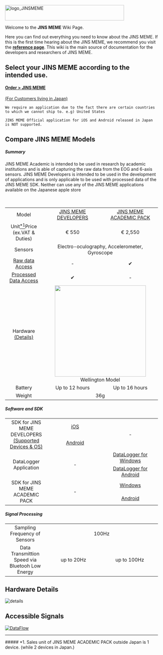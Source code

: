 <img src="documentation/images/logo_JINSMEME.png" alt="logo_JINSMEME" width="392" height="51">
<!--
default size width="3840" height="513"
-->

Welcome to the **JINS MEME** Wiki Page. 

Here you can find out everything you need to know about the JINS MEME. If this is the first time hearing about the JINS MEME, we recommend you visit the [**reference page**](https://github.com/jins-meme/home/wiki/Reference). This wiki is the main source of documentation for the developers and researchers of JINS MEME.

## Select your JINS MEME according to the intended use.
#### **[Order > JINS MEME](https://jins-meme.com/en/purchase/application)**

[(For Customers living in Japan)](https://jins-meme.com/en/products/confirm-es/)

`We require an application due to the fact there are certain countries to which we cannot ship to. e.g) United States`

`JINS MEME Official application for iOS and Android released in Japan is NOT supported.`

## Compare JINS MEME Models
##### Summary

JINS MEME Academic is intended to be used in research by academic institutions and is able of capturing the raw data from the EOG and 6-axis sensors. JINS MEME Developers is intended to be used in the development of applications and is only applicable to be used with processed data of the JINS MEME SDK. Neither can use any of the JINS MEME applications available on the Japanese apple store

<table syle="width:100%">
<tr>
  <td align="center" width="20%">Model</td>
  <td align="center" width="30%"><a href="https://github.com/jins-meme/home/wiki/JINS-MEME-DEVELOPERS">JINS MEME DEVELOPERS</a></td>
  <td align="center" width="30%"><a href="https://github.com/jins-meme/home/wiki/JINS-MEME-ACADEMIC-PACK">JINS MEME ACADEMIC PACK</a></td>
</tr>

<tr>
  <td align="center">Unit<a href="https://github.com/jins-meme/home/wiki#1-sales-unit-of-jins-meme-academic-pack-outside-japan-is-1-device-while-2-devices-in-japan"><sup>*1</sup></a>Price
 <br> (ex.VAT & Duties)</td>
  <td align="center">€ 550</td>
　<td align="center">€ 2,550</td>
</tr>

<tr>
  <td align="center">Sensors</td>
  <td colspan="2" align="center">Electro-oculography, Accelerometer, Gyroscope</td>
</tr>

<tr>
  <td align="center"><a href="https://github.com/jins-meme/home/wiki#accessible-signals">Raw data Access</a></td>
  <td align="center"> - </td>
  <td align="center"> ✔ </td>
</tr>

<tr>
  <td align="center"><a href="https://github.com/jins-meme/home/wiki#accessible-signals">Processed Data Access</a></td>
  <td align="center"> ✔ </td>
  <td align="center"> - </td>
</tr>

<tr>
  <td align="center">Hardware<br><a href="https://github.com/jins-meme/home/wiki#hardware-details">(Details)</a></td>
  <td colspan="2" align="center"><img width="300" src="wiki/images/Wellington.JPG" /> <br> Wellington Model </td>
</tr>

<tr>
  <td align="center">Battery</td>
  <td align="center"> Up to 12 hours </td>
  <td align="center"> Up to 16 hours </td>
</tr>

<tr>
  <td align="center">Weight</td>
  <td colspan="2" align="center"> 36g</td>
</tr>

</table>

##### Software and SDK
<table syle="width:100%">
<tr>
  <td rowspan="2" align="center" width="20%">SDK for JINS MEME DEVELOPERS <br><a href="https://github.com/jins-meme/home/wiki/JINS-MEME-DEVELOPERS#supporting-mobile-devices-and-os">(Supported Devices & OS)</a> </td>
  <td align="center" width="30%"><a href="https://developers.jins.com/en/login/?goto=/sdks/ios/">iOS</a>
  <td rowspan="2" align="center" width="30%">-</td>  
</tr>

<tr>
  <td align="center" width="30%"><a href="https://developers.jins.com/en/login/?goto=/sdks/android/">Android</a> 
</tr>

<tr>
  <td rowspan="2" align="center" width="20%">DataLogger Application</td>
  <td rowspan="2" align="center" width="30%"> - </td>
  <td align="center" width="30%"><a href="https://github.com/jins-meme/academic-windows-datalogger/releases">DataLogger for Windows</a></td>
</tr>

<tr>
  <td align="center" width="30%"><a href="https://github.com/jins-meme/academic-android-datalogger/releases">DataLogger for Android</a></td>
</tr>

<tr>
  <td rowspan="2" align="center" width="20%">SDK for JINS MEME ACADEMIC PACK</td>
  <td rowspan="2" align="center" width="30%">-</td>  
  <td align="center" width="30%"><a href="https://github.com/jins-meme/academic-windows-library">Windows</a>
</tr>

<tr>
  <td align="center" width="30%"><a href="https://github.com/jins-meme/academic-android-library">Android</a> 
</tr>
</table>

##### Signal Processing
<table syle="width:100%">
<tr>
  <td align="center" width="20%">Sampling Frequency of Sensors</td>
  <td colspan="2" align="center" width="30%">100Hz</td>  
</tr>

<tr>
  <td align="center" width="20%">Data Transmittion Speed via Bluetooh Low Energy</td>
  <td align="center" width="30%">up to 20Hz</td>
  <td align="center" width="30%">up to 100Hz</td>  
</tr>
</table>

## Hardware Details
![details](wiki/images/hw_details.png)

## Accessible Signals
<a href="wiki/images/dataflowchart01.png">![DataFlow](wiki/images/dataflowchart01.png)</a>

<hr>
##### *1. Sales unit of JINS MEME ACADEMIC PACK outside Japan is 1 device. (while 2 devices in Japan.)  
